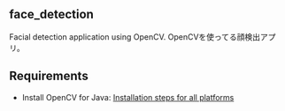**face_detection** 
-------------------
Facial detection application using OpenCV. OpenCVを使ってる顔検出アプリ。 


**Requirements**
------------------
- Install OpenCV for Java: [Installation steps for all platforms](https://github.com/opencv-java/opencv-java-tutorials/blob/master/docs/source/01-installing-opencv-for-java.rst)
